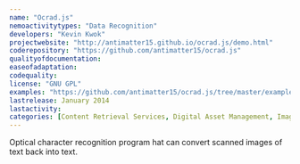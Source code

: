 ```yaml
---
name: "Ocrad.js"
nemoactivitytypes: "Data Recognition"
developers: "Kevin Kwok"
projectwebsite: "http://antimatter15.github.io/ocrad.js/demo.html"
coderepository: "https://github.com/antimatter15/ocrad.js"
qualityofdocumentation: 
easeofadaptation: 
codequality: 
license: "GNU GPL"
examples: "https://github.com/antimatter15/ocrad.js/tree/master/examples"
lastrelease: January 2014
lastactivity: 
categories: [Content Retrieval Services, Digital Asset Management, Image Similarity]
---
```

Optical character recognition program hat can convert scanned images of text back into text.
